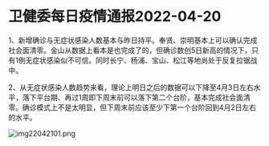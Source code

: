 # 卫健委每日疫情通报2022-04-20

1、新增确诊与无症状感染人数基本与昨日持平。奉贤、崇明基本上可以确认完成社会面清零。金山从数据上看本是也完成了的，但确诊数创5日新高的情况下，只有1例无症状感染似不可信。同时长宁、杨浦、宝山、松江等地尚处于反复拉锯战中。

2、从无症状感染人数趋势来看，理论上明日之后的数据可以下降至4月3日左右水平，落下平台期、再过1周即下周末前可以落下第二个台阶，基本完成社会面清零。确诊模式上不是太明显，但下周末前应该至少下第一个台阶回到4月2日左右的水平。

<img decoding="async" src="https://i0.wp.com/s2.loli.net/2022/05/02/mlVFpWez2EAtqCK.jpg?w=640&#038;ssl=1" alt="img22042101.png" data-recalc-dims="1" />
